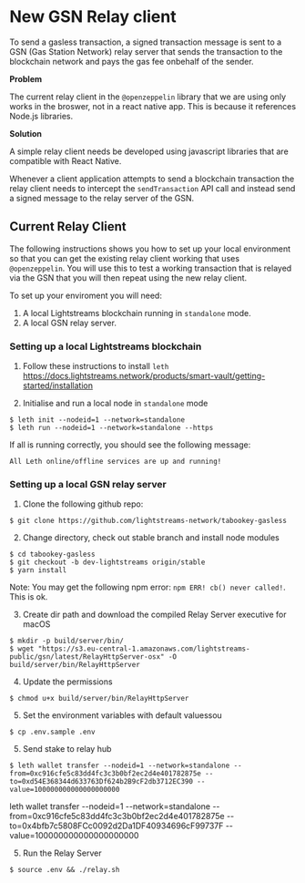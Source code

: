 # New GSN Relay client

To send a gasless transaction, a signed transaction message is sent to a GSN (Gas Station Network) relay server that sends the transaction to the blockchain network and pays the gas fee onbehalf of the sender. 

**Problem**

The current relay client in the `@openzeppelin` library that we are using only works in the broswer, not in a react native app. This is because it references Node.js libraries. 

**Solution**

A simple relay client needs be developed using javascript libraries that are compatible with React Native. 

Whenever a client application attempts to send a blockchain transaction the relay client needs to intercept the `sendTransaction` API call and instead send a signed message to the relay server of the GSN.

## Current Relay Client

The following instructions shows you how to set up your local environment so that you can get the existing relay client working that uses `@openzeppelin`. You will use this to test a working transaction that is relayed via the GSN that you will then repeat using the new relay client.

To set up your enviroment you will need:

1. A local Lightstreams blockchain running in `standalone` mode.
2. A local GSN relay server.

### Setting up a local Lightstreams blockchain

1. Follow these instructions to install `leth`
https://docs.lightstreams.network/products/smart-vault/getting-started/installation

2. Initialise and run a local node in `standalone` mode

```
$ leth init --nodeid=1 --network=standalone
$ leth run --nodeid=1 --network=standalone --https
```

If all is running correctly, you should see the following message:
```
All Leth online/offline services are up and running!
```

### Setting up a local GSN relay server


1. Clone the following github repo:
```
$ git clone https://github.com/lightstreams-network/tabookey-gasless
```

2. Change directory, check out stable branch and install node modules
```
$ cd tabookey-gasless
$ git checkout -b dev-lightstreams origin/stable
$ yarn install
```

Note: You may get the following npm error: `npm ERR! cb() never called!`. This is ok.

3. Create dir path and download the compiled Relay Server executive for macOS
```
$ mkdir -p build/server/bin/
$ wget "https://s3.eu-central-1.amazonaws.com/lightstreams-public/gsn/latest/RelayHttpServer-osx" -O build/server/bin/RelayHttpServer
```

4. Update the permissions
```
$ chmod u+x build/server/bin/RelayHttpServer
```

5. Set the environment variables with default valuessou
```
$ cp .env.sample .env
```

5. Send stake to relay hub
```
$ leth wallet transfer --nodeid=1 --network=standalone --from=0xc916cfe5c83dd4fc3c3b0bf2ec2d4e401782875e --to=0xd54E368344d633763Df624b2B9cF2db3712EC390 --value=100000000000000000000
```

leth wallet transfer --nodeid=1 --network=standalone --from=0xc916cfe5c83dd4fc3c3b0bf2ec2d4e401782875e --to=0x4bfb7c5808FCc0092d2Da1DF40934696cF99737F --value=100000000000000000000

5. Run the Relay Server
```
$ source .env && ./relay.sh
```
